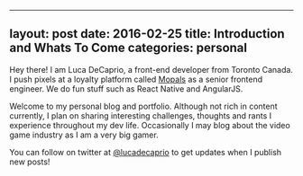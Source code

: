   ---
  layout: post
  date: 2016-02-25
  title: Introduction and Whats To Come
  categories: personal
  ---
  
  Hey there! I am Luca DeCaprio, a front-end developer from Toronto Canada. I push pixels at a loyalty platform called <a href='http://www.mopals.com' alt='Mopals Link'>Mopals</a> as a senior frontend engineer. We do fun stuff such as React Native and AngularJS.  
  
  Welcome to my personal blog and portfolio. Although not rich in content currently, I plan on sharing interesting challenges, thoughts and rants I experience throughout my dev life. Occasionally I may blog about the video game industry as I am a very big gamer.
    
  You can follow on twitter at <a href="http://www.twitter.com/lucadecaprio" alt="@lucadecaprio">@lucadecaprio</a> to get updates when I publish new posts!
